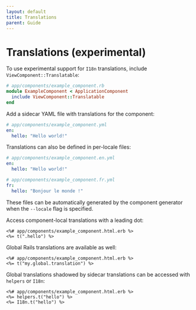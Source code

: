 ```yaml
---
layout: default
title: Translations
parent: Guide
---
```


# Translations (experimental)

To use experimental support for `I18n` translations, include `ViewComponent::Translatable`:

```ruby
# app/components/example_component.rb
module ExampleComponent < ApplicationComponent
  include ViewComponent::Translatable
end
```

Add a sidecar YAML file with translations for the component:

```yml
# app/components/example_component.yml
en:
  hello: "Hello world!"
```

Translations can also be defined in per-locale files:

```yml
# app/components/example_component.en.yml
en:
  hello: "Hello world!"

# app/components/example_component.fr.yml
fr:
  hello: "Bonjour le monde !"
```

These files can be automatically generated by the component generator when the `--locale` flag is specified.

Access component-local translations with a leading dot:

```erb
<%# app/components/example_component.html.erb %>
<%= t(".hello") %>
```

Global Rails translations are available as well:

```erb
<%# app/components/example_component.html.erb %>
<%= t("my.global.translation") %>
```

Global translations shadowed by sidecar translations can be accessed with `helpers` or `I18n`:

```erb
<%# app/components/example_component.html.erb %>
<%= helpers.t("hello") %>
<%= I18n.t("hello") %>
```
